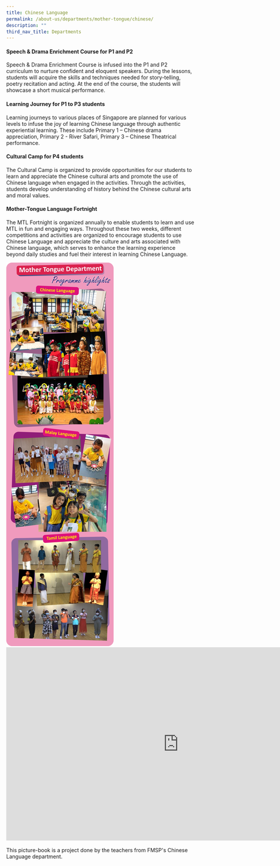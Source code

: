 ```yaml
---
title: Chinese Language
permalink: /about-us/departments/mother-tongue/chinese/
description: ""
third_nav_title: Departments
---
```




<h4><strong>Speech &amp; Drama Enrichment Course for P1 and P2</strong></h4>
<p>Speech &amp; Drama Enrichment Course is infused into the P1 and P2 curriculum to nurture confident and eloquent speakers. During the lessons, students will acquire the skills and techniques needed for story-telling, poetry recitation and acting. At the end of the course, the students will showcase a short musical performance.</p>
<h4><strong>Learning Journey for P1 to P3 students</strong></h4>
<p>Learning journeys to various places of Singapore are planned for various levels to infuse the joy of learning Chinese language through authentic experiential learning. These include Primary 1 &ndash; Chinese drama appreciation, Primary 2 - River Safari, Primary 3 &ndash; Chinese Theatrical performance.</p>
<h4><strong>Cultural Camp for P4 students</strong></h4>
<p>The Cultural Camp is organized to provide opportunities for our students to learn and appreciate the Chinese cultural arts and promote the use of Chinese language when engaged in the activities. Through the activities, students develop understanding of history behind the Chinese cultural arts and moral values.&nbsp;</p>
<h4><strong>Mother-Tongue Language Fortnight</strong></h4>
<p>The MTL Fortnight is organized annually to enable students to learn and use MTL in fun and engaging ways. Throughout these two weeks, different competitions and activities are organized to encourage students to use Chinese Language and appreciate the culture and arts associated with Chinese language, which serves to enhance the learning experience beyond daily studies and fuel their interest in learning Chinese Language.</p>
<img src="/images/mtl.jpg">
<iframe width="920" height="516" src="https://www.youtube.com/embed/YvmLcRC8nDY" title="Lead with character, serve with a heart" frameborder="0" allow="accelerometer; autoplay; clipboard-write; encrypted-media; gyroscope; picture-in-picture; web-share" allowfullscreen></iframe>
<p>This picture-book is a project done by the teachers from FMSP's Chinese Language department.</p>